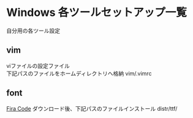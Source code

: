 # Windows 各ツールセットアップ一覧
自分用の各ツール設定

## vim
viファイルの設定ファイル  
下記パスのファイルをホームディレクトリへ格納
vim/.vimrc

## font
[Fira Code](https://github.com/tonsky/FiraCode)
ダウンロード後、下記パスのファイルインストール
distr/ttf/

